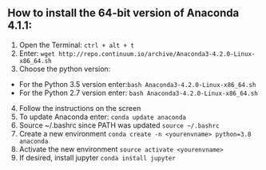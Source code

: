 ## How to install the 64-bit version of Anaconda 4.1.1:

1. Open the Terminal: `ctrl + alt + t`
2. Enter: `wget http://repo.continuum.io/archive/Anaconda3-4.2.0-Linux-x86_64.sh`
3. Choose the python version:
  * For the Python 3.5 version enter:`bash Anaconda3-4.2.0-Linux-x86_64.sh`
  * For the Python 2.7 version enter: `bash Anaconda3-4.2.0-Linux-x86_64.sh`
4. Follow the instructions on the screen
5. To update Anaconda enter:
`conda update anaconda`
6. Source ~/.bashrc since PATH was updated
`source ~/.bashrc`
7. Create a new environment
`conda create -n <yourenvname> python=3.8 anaconda`
8. Activate the new environment
`source activate <yourenvname>`
9. If desired, install jupyter 
`conda install jupyter`

